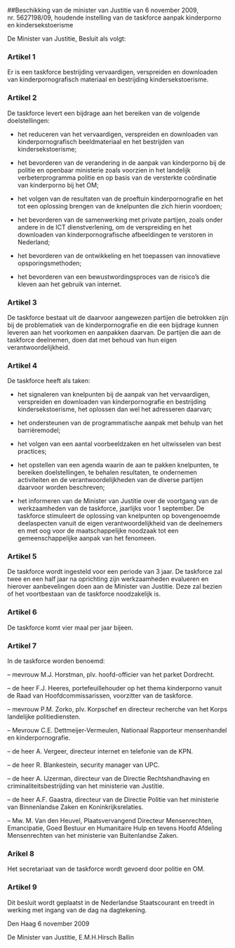 <meta http-equiv='Content-Type' content='text/html; charset=utf-8' />

##Beschikking van de minister van Justitie van 6 november 2009, nr. 5627198/09, houdende instelling van de taskforce aanpak kinderporno en kindersekstoerisme

De Minister van Justitie,  Besluit als volgt:    

### Artikel  1  

Er is een taskforce bestrijding vervaardigen, verspreiden en downloaden van kinderpornografisch materiaal en bestrijding kindersekstoerisme.  

### Artikel  2  

De taskforce levert een bijdrage aan het bereiken van de volgende doelstellingen: 

* het reduceren van het vervaardigen, verspreiden en downloaden van kinderpornografisch beeldmateriaal en het bestrijden van kindersekstoerisme;  

* het bevorderen van de verandering in de aanpak van kinderporno bij de politie en openbaar ministerie zoals voorzien in het landelijk verbeterprogramma politie en op basis van de versterkte coördinatie van kinderporno bij het OM;  

* het volgen van de resultaten van de proeftuin kinderpornografie en het tot een oplossing brengen van de knelpunten die zich hierin voordoen;  

* het bevorderen van de samenwerking met private partijen, zoals onder andere in de ICT dienstverlening, om de verspreiding en het downloaden van kinderpornografische afbeeldingen te verstoren in Nederland;  

* het bevorderen van de ontwikkeling en het toepassen van innovatieve opsporingsmethoden;  

* het bevorderen van een bewustwordingsproces van de risico’s die kleven aan het gebruik van internet.    

### Artikel  3  

De taskforce bestaat uit de daarvoor aangewezen partijen die betrokken zijn bij de problematiek van de kinderpornografie en die een bijdrage kunnen leveren aan het voorkomen en aanpakken daarvan. De partijen die aan de taskforce deelnemen, doen dat met behoud van hun eigen verantwoordelijkheid.  

### Artikel  4  

De taskforce heeft als taken: 

* het signaleren van knelpunten bij de aanpak van het vervaardigen, verspreiden en downloaden van kinderpornografie en bestrijding kindersekstoerisme, het oplossen dan wel het adresseren daarvan;  

* het ondersteunen van de programmatische aanpak met behulp van het barrièremodel;  

* het volgen van een aantal voorbeeldzaken en het uitwisselen van best practices;  

* het opstellen van een agenda waarin de aan te pakken knelpunten, te bereiken doelstellingen, te behalen resultaten, te ondernemen activiteiten en de verantwoordelijkheden van de diverse partijen daarvoor worden beschreven;  

* het informeren van de Minister van Justitie over de voortgang van de werkzaamheden van de taskforce, jaarlijks voor 1 september.   De taskforce stimuleert de oplossing van knelpunten op bovengenoemde deelaspecten vanuit de eigen verantwoordelijkheid van de deelnemers en met oog voor de maatschappelijke noodzaak tot een gemeenschappelijke aanpak van het fenomeen.  

### Artikel  5  

De taskforce wordt ingesteld voor een periode van 3 jaar. De taskforce zal twee en een half jaar na oprichting zijn werkzaamheden evalueren en hierover aanbevelingen doen aan de Minister van Justitie. Deze zal bezien of het voortbestaan van de taskforce noodzakelijk is.  

### Artikel  6  

De taskforce komt vier maal per jaar bijeen.  

### Artikel  7  

In de taskforce worden benoemd: 

– mevrouw M.J. Horstman, plv. hoofd-officier van het parket Dordrecht.  

– de heer F.J. Heeres, portefeuillehouder op het thema kinderporno vanuit de Raad van Hoofdcommissarissen, voorzitter van de taskforce.  

– mevrouw P.M. Zorko, plv. Korpschef en directeur recherche van het Korps landelijke politiediensten.  

– Mevrouw C.E. Dettmeijer-Vermeulen, Nationaal Rapporteur mensenhandel en kinderpornografie.  

– de heer A. Vergeer, directeur internet en telefonie van de KPN.  

– de heer R. Blankestein, security manager van UPC.  

– de heer A. IJzerman, directeur van de Directie Rechtshandhaving en criminaliteitsbestrijding van het ministerie van Justitie.  

– de heer A.F. Gaastra, directeur van de Directie Politie van het ministerie van Binnenlandse Zaken en Koninkrijksrelaties.  

– Mw. M. Van den Heuvel, Plaatsvervangend Directeur Mensenrechten, Emancipatie, Goed Bestuur en Humanitaire Hulp en tevens Hoofd Afdeling Mensenrechten van het ministerie van Buitenlandse Zaken.    

### Arikel  8  

Het secretariaat van de taskforce wordt gevoerd door politie en OM.  

### Artikel  9  

Dit besluit wordt geplaatst in de Nederlandse Staatscourant en treedt in werking met ingang van de dag na dagtekening.  

Den Haag 
6 november 2009   

De 
Minister van Justitie, 
E.M.H.Hirsch Ballin   
